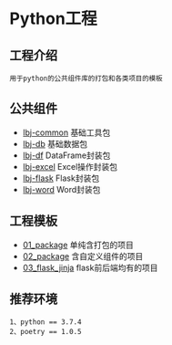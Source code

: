 # Python工程

## 工程介绍
    
    用于python的公共组件库的打包和各类项目的模板
    
## 公共组件

- [lbj-common](./python_wheel/lbj_common/README.md) 基础工具包
- [lbj-db](./python_wheel/lbj_db/README.md) 基础数据包
- [lbj-df](./python_wheel/lbj_df/README.md) DataFrame封装包
- [lbj-excel](./python_wheel/lbj_excel/README.md)   Excel操作封装包
- [lbj-flask](./python_wheel/lbj_flask/README.md)   Flask封装包
- [lbj-word](./python_wheel/lbj_word/README.md)   Word封装包

## 工程模板

- [01_package](./python_template/01_package/README.md) 单纯含打包的项目
- [02_package](./python_template/02_package/README.md) 含自定义组件的项目
- [03_flask_jinja](./python_template/03_flask_jinja/README.md) flask前后端均有的项目
    
## 推荐环境

    1、python == 3.7.4
    2、poetry == 1.0.5
